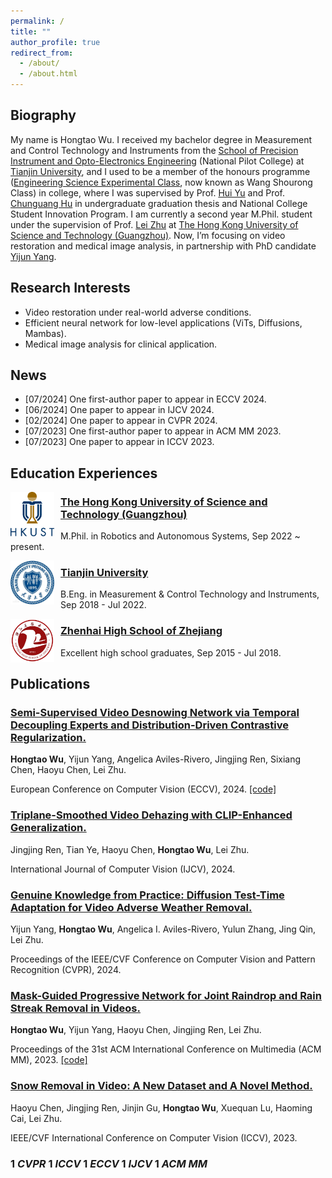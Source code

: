 ```yaml
---
permalink: /
title: ""
author_profile: true
redirect_from: 
  - /about/
  - /about.html
---
```


## Biography

My name is Hongtao Wu. I received my bachelor degree in Measurement and Control Technology and Instruments from the [School of Precision Instrument and Opto-Electronics Engineering](https://www.tju.edu.cn/info/1044/1251.htm) (National Pilot College) at [Tianjin University](https://www.tju.edu.cn/), and I used to be a member of the honours programme ([Engineering Science Experimental Class](https://zs.tju.edu.cn/ym21/xyzy1/jmyqygdzgcxy.htm), now known as Wang Shourong Class) in college, where I was supervised by Prof. [Hui Yu](https://faculty.tju.edu.cn/yuhui/en/index.htm#shjj) and Prof. [Chunguang Hu](https://scholar.google.com/citations?user=Xgr2TsYAAAAJ&hl=en) in undergraduate graduation thesis and National College Student Innovation Program. I am currently a second year M.Phil. student under the supervision of Prof. [Lei Zhu](https://sites.google.com/site/indexlzhu/home?authuser=0) at [The Hong Kong University of Science and Technology (Guangzhou)](https://www.hkust-gz.edu.cn/). Now, I’m focusing on video restoration and medical image analysis, in partnership with PhD candidate [Yijun Yang](https://yijun-yang.github.io/).

## Research Interests

* Video restoration under real-world adverse conditions.
* Efficient neural network for low-level applications (ViTs, Diffusions, Mambas).
* Medical image analysis for clinical application.





## News

* [07/2024] One first-author paper to appear in ECCV 2024.
* [06/2024] One paper to appear in IJCV 2024.
* [02/2024] One paper to appear in CVPR 2024.
* [07/2023] One first-author paper to appear in ACM MM 2023. 
* [07/2023] One paper to appear in ICCV 2023.


## Education Experiences

<p>
<img src="../images/HKUST.svg" width="70" style="margin-right: 10px;" align="left" />
</p>

### [The Hong Kong University of Science and Technology (Guangzhou)](https://www.hkust-gz.edu.cn/)
M.Phil. in Robotics and Autonomous Systems, Sep 2022 ~ present.



<p>
<img src="../images/tju.jpg" width="70" style="margin-right: 10px;" align="left" />
</p>

### [Tianjin University](https://www.tju.edu.cn/)
B.Eng. in Measurement & Control Technology and Instruments, Sep 2018 - Jul 2022.



<p>
<img src="../images/zhzx.png" width="70" style="margin-right: 10px;" align="left" />
</p>

### [Zhenhai High School of Zhejiang](http://www.zhzx.net.cn/)
Excellent high school graduates, Sep 2015 - Jul 2018.







## Publications

### [Semi-Supervised Video Desnowing Network via Temporal Decoupling Experts and Distribution-Driven Contrastive Regularization.](https://hongtao-wu.github.io//)
  **Hongtao Wu**, Yijun Yang, Angelica Aviles-Rivero, Jingjing Ren, Sixiang Chen, Haoyu Chen, Lei Zhu.
  
  European Conference on Computer Vision (ECCV), 2024. [[code]](https://github.com/TonyHongtaoWu/SemiVDN)

### [Triplane-Smoothed Video Dehazing with CLIP-Enhanced Generalization.](https://hongtao-wu.github.io//)
  Jingjing Ren, Tian Ye, Haoyu Chen, **Hongtao Wu**, Lei Zhu. 

  International Journal of Computer Vision (IJCV), 2024.

### [Genuine Knowledge from Practice: Diffusion Test-Time Adaptation for Video Adverse Weather Removal.](https://openaccess.thecvf.com/content/CVPR2024/html/Yang_Genuine_Knowledge_from_Practice_Diffusion_Test-Time_Adaptation_for_Video_Adverse_CVPR_2024_paper.html)
  Yijun Yang, **Hongtao Wu**, Angelica I. Aviles-Rivero, Yulun Zhang, Jing Qin, Lei Zhu.
  
  Proceedings of the IEEE/CVF Conference on Computer Vision and Pattern Recognition (CVPR), 2024.

### [Mask-Guided Progressive Network for Joint Raindrop and Rain Streak Removal in Videos.](https://dl.acm.org/doi/10.1145/3581783.3612001)
  **Hongtao Wu**, Yijun Yang, Haoyu Chen, Jingjing Ren, Lei Zhu. 
  
  Proceedings of the 31st ACM International Conference on Multimedia (ACM MM), 2023. [[code]](https://github.com/TonyHongtaoWu/ViMP-Net)

### [Snow Removal in Video: A New Dataset and A Novel Method.](https://openaccess.thecvf.com/content/ICCV2023/html/Chen_Snow_Removal_in_Video_A_New_Dataset_and_A_Novel_ICCV_2023_paper.html)
  Haoyu Chen, Jingjing Ren, Jinjin Gu, **Hongtao Wu**, Xuequan Lu, Haoming Cai, Lei Zhu.
  
  IEEE/CVF International Conference on Computer Vision (ICCV), 2023.


###  1 **_CVPR_**    1 **_ICCV_**    1 **_ECCV_**    1 **_IJCV_**    1 **_ACM MM_** 

